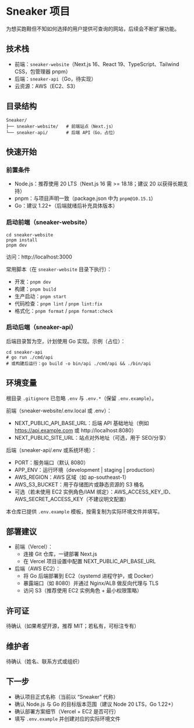 # Sneaker 项目

为想买跑鞋但不知如何选择的用户提供可查询的网站，后续会不断扩展功能。

## 技术栈
- 前端：`sneaker-website`（Next.js 16、React 19、TypeScript、Tailwind CSS，包管理器 pnpm）
- 后端：`sneaker-api`（Go，待实现）
- 云资源：AWS（EC2、S3）

## 目录结构
```
Sneaker/
├── sneaker-website/   # 前端站点（Next.js）
└── sneaker-api/       # 后端 API（Go，占位）
```

## 快速开始

### 前置条件
- Node.js：推荐使用 20 LTS（Next.js 16 需 >= 18.18；建议 20 以获得长期支持）
- pnpm：与项目声明一致（package.json 中为 `pnpm@10.15.1`）
- Go：建议 1.22+（后端就绪后补充具体版本）

### 启动前端（sneaker-website）
```
cd sneaker-website
pnpm install
pnpm dev
```
访问：http://localhost:3000

常用脚本（在 `sneaker-website` 目录下执行）：
- 开发：`pnpm dev`
- 构建：`pnpm build`
- 生产启动：`pnpm start`
- 代码检查：`pnpm lint` / `pnpm lint:fix`
- 格式化：`pnpm format` / `pnpm format:check`

### 启动后端（sneaker-api）
后端目录暂为空，计划使用 Go 实现。示例（占位）：
```
cd sneaker-api
# go run ./cmd/api
# 或构建后运行：go build -o bin/api ./cmd/api && ./bin/api
```

## 环境变量
根目录 `.gitignore` 已忽略 `.env` 与 `.env.*`（保留 `.env.example`）。

前端（sneaker-website/.env.local 或 .env）：
- NEXT_PUBLIC_API_BASE_URL：后端 API 基础地址（例如 https://api.example.com 或 http://localhost:8080）
- NEXT_PUBLIC_SITE_URL：站点对外地址（可选，用于 SEO/分享）

后端（sneaker-api/.env 或系统环境）：
- PORT：服务端口（默认 8080）
- APP_ENV：运行环境（development | staging | production）
- AWS_REGION：AWS 区域（如 ap-southeast-1）
- AWS_S3_BUCKET：用于存储图片或静态资源的 S3 桶名
- 可选（若未使用 EC2 实例角色/IAM 绑定）：AWS_ACCESS_KEY_ID、AWS_SECRET_ACCESS_KEY（不建议明文配置）

本仓库已提供 `.env.example` 模板，按需复制为实际环境文件并填写。

## 部署建议
- 前端（Vercel）：
  - 连接 Git 仓库，一键部署 Next.js
  - 在 Vercel 项目设置中配置 NEXT_PUBLIC_API_BASE_URL
- 后端（AWS EC2）：
  - 将 Go 后端部署到 EC2（systemd 进程守护，或 Docker）
  - 暴露端口（如 8080）并通过 Nginx/ALB 做反向代理与 TLS
  - 访问 S3（推荐使用 EC2 实例角色 + 最小权限策略）

## 许可证
待确认（如果希望开源，推荐 MIT；若私有，可标注专有）

## 维护者
待确认（姓名、联系方式或组织）

## 下一步
- 确认项目正式名称（当前以 “Sneaker” 代称）
- 确认 Node.js 与 Go 的目标版本范围（建议 Node 20 LTS，Go 1.22+）
- 确认部署方案细节（Vercel + EC2 是否可行）
- 填写 `.env.example` 并创建对应的实际环境文件
